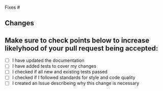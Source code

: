 
Fixes #

## Changes



## Make sure to check points below to increase likelyhood of your pull request being accepted:

- [ ] I have updated the documentation
- [ ] I have added tests to cover my changes
- [ ] I checked if all new and existing tests passed
- [ ] I checked if I followed standards for style and code quality
- [ ] I created an Issue describeing why this change is necessary
